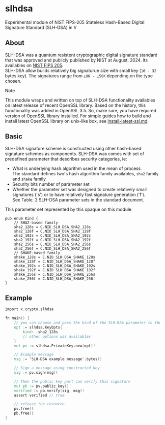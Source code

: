 # slhdsa
Experimental module of NIST FIPS-205 Stateless Hash-Based Digital Signature Standard (SLH-DSA) in V

## About
SLH-DSA was a quantum resistent cryptographic digital signature standard that was approved and publicly published by NIST at August, 2024. Its availables on [NIST FIPS 205](https://csrc.nist.gov/pubs/fips/205/final). <br>
SLH-DSA allow builds relatively big signaturue size with small key (`16 - 32` bytes key).
The signatures range from `±8K - ±50K` depending on the type chosen.

> [!NOTE]  
> This module wraps and written on top of SLH-DSA functionality availables on latest release
> of recent OpenSSL library. Based on the history, this functionality was added in OpenSSL 3.5.
> So, make sure, you have required version of OpenSSL library installed. For simple guides how
> to build and install latest OpenSSL library on unix-like box, 
> see [install-latest-ssl.md](https://github.com/vlang/v/blob/master/vlib/x/crypto/slhdsa/install-latest-ssl.md)

## Basic
SLH-DSA signature scheme is constructed using other hash-based signature schemes as components. 
SLH-DSA was comes with set of predefined parameter that describes security categories, ie:<br>

- What is underlying hash algorithm used in the mean of process. <br>
The standard defines two's hash algorithm family availables, `sha2` family and `shake` family
- Security bits number of parameter set
- Whether the parameter set was designed to create relatively small signatures ('s') or to have 
relatively fast signature generation ('f').<br>
See Table. 2 SLH-DSA parameter sets in the standard document.  <br>

This parameter set represented by this opaque on this module:
```codeblock
pub enum Kind {
	// SHA2-based family
	sha2_128s = C.NID_SLH_DSA_SHA2_128s
	sha2_128f = C.NID_SLH_DSA_SHA2_128f
	sha2_192s = C.NID_SLH_DSA_SHA2_192s
	sha2_192f = C.NID_SLH_DSA_SHA2_192f
	sha2_256s = C.NID_SLH_DSA_SHA2_256s
	sha2_256f = C.NID_SLH_DSA_SHA2_256f
	// SHAKE-based family
	shake_128s = C.NID_SLH_DSA_SHAKE_128s
	shake_128f = C.NID_SLH_DSA_SHAKE_128f
	shake_192s = C.NID_SLH_DSA_SHAKE_192s
	shake_192f = C.NID_SLH_DSA_SHAKE_192f
	shake_256s = C.NID_SLH_DSA_SHAKE_256s
	shake_256f = C.NID_SLH_DSA_SHAKE_256f
}
```

Example
-------
```v cgen
import x.crypto.slhdsa

fn main() {
	// you can choose and pass the kind of the SLH-DSA parameter to the constructor
	opt := slhdsa.KeyOpts{
		kind: .sha2_128s
		// other options was availables
	}
	mut pv := slhdsa.PrivateKey.new(opt)!

	// Example message
	msg := 'SLH-DSA example message'.bytes()

	// Sign a message using constructed key
	sig := pv.sign(msg)!

	// Then the public key part can verify this signature
	mut pb := pv.public_key()!
	verified := pb.verify(sig, msg)!
	assert verified // true

	// release the resource
	pv.free()
	pb.free()
}
```
